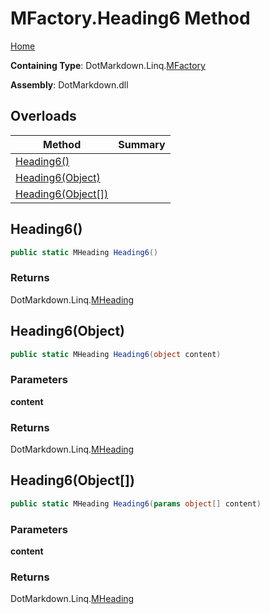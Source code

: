 <a name="_top"></a>

# MFactory\.Heading6 Method

[Home](../../../../README.md#_top)

**Containing Type**: DotMarkdown\.Linq\.[MFactory](../README.md#_top)

**Assembly**: DotMarkdown\.dll

## Overloads

| Method | Summary |
| ------ | ------- |
| [Heading6()](#DotMarkdown_Linq_MFactory_Heading6) | |
| [Heading6(Object)](#DotMarkdown_Linq_MFactory_Heading6_System_Object_) | |
| [Heading6(Object\[\])](#DotMarkdown_Linq_MFactory_Heading6_System_Object___) | |

## Heading6\(\) <a name="DotMarkdown_Linq_MFactory_Heading6"></a>

```csharp
public static MHeading Heading6()
```

### Returns

DotMarkdown\.Linq\.[MHeading](../../MHeading/README.md#_top)

## Heading6\(Object\) <a name="DotMarkdown_Linq_MFactory_Heading6_System_Object_"></a>

```csharp
public static MHeading Heading6(object content)
```

### Parameters

**content**

### Returns

DotMarkdown\.Linq\.[MHeading](../../MHeading/README.md#_top)

## Heading6\(Object\[\]\) <a name="DotMarkdown_Linq_MFactory_Heading6_System_Object___"></a>

```csharp
public static MHeading Heading6(params object[] content)
```

### Parameters

**content**

### Returns

DotMarkdown\.Linq\.[MHeading](../../MHeading/README.md#_top)

